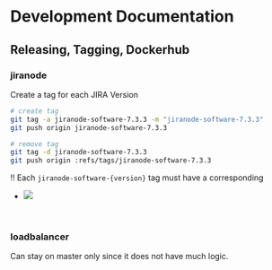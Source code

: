 # Development Documentation


## Releasing, Tagging, Dockerhub


### jiranode

Create a tag for each JIRA Version

```bash
# create tag
git tag -a jiranode-software-7.3.3 -m "jiranode-software-7.3.3"
git push origin jiranode-software-7.3.3

# remove tag
git tag -d jiranode-software-7.3.3
git push origin :refs/tags/jiranode-software-7.3.3
```

:bangbang: Each `jiranode-software-{version}` tag must have a corresponding
 
 * ![](https://codeclou.github.io/docker-atlassian-jira-data-center/img/jira-node-tag-dockerhub.png)
 
 &nbsp;
 
 ### loadbalancer
 
 Can stay on master only since it does not have much logic.